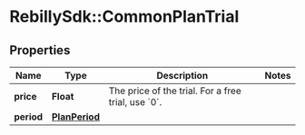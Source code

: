 # RebillySdk::CommonPlanTrial

## Properties
Name | Type | Description | Notes
------------ | ------------- | ------------- | -------------
**price** | **Float** | The price of the trial. For a free trial, use &#x60;0&#x60;. | 
**period** | [**PlanPeriod**](PlanPeriod.md) |  | 

